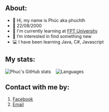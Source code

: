 ## About:
- 👋 Hi, my name is Phúc aka phuchlh
- 🎂 22/08/2000
- 🏫 I'm currently learning at [FPT University](https://www.facebook.com/FPTU.HCM)
- 👀 I’m interested in find something new
- 💻 I have been learning Java, C#, Javascript

## My stats:
![Phuc's GitHub stats](https://github-readme-stats.vercel.app/api?username=phuchlh&show_icons=true&theme=blueberry&hide_border=true)&nbsp;   &nbsp; ![Languages](https://github-readme-stats.vercel.app/api/top-langs/?username=phuchlh&layout=compact&theme=blueberry&hide_border=true)




## Contact with me by:
1. [Facebook](https://facebook.com/hongphuc.huynhle.1)
2. [Email](mailto:phuchlh.job@gmail.com)
